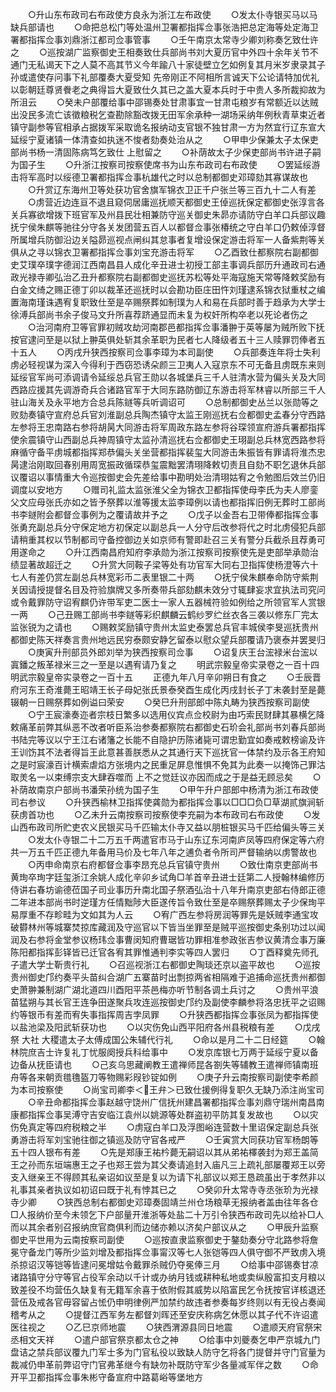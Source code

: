 <!-- { "loadSidebar": true } -->
　　○升山东布政司右布政使方良永为浙江左布政使
　　○发太仆寺银买马以马缺兵部请也
　　○命把总松门等处温州卫署都指挥佥事张浩把总定海等处定海卫署都指挥佥事刘鼎浙江都司佥事管事
　　○壬午南京太常寺少卿刘称奏乞致仕许之
　　○巡按湖广监察御史王相奏致仕兵部尚书刘大夏历官中外四十余年关节不通门无私谒天下之人莫不高其节义今年踰八十家徒壁立乞如例复其月米岁隶录其子孙或遣使存问事下礼部覆奏大夏受知  先帝刚正不阿相所言诚天下公论请特加优礼以彰朝廷尊贤餋老之典得旨大夏致仕久其已之盖大夏本兵时于中贵人多所裁抑故为所沮云
　　○癸未户部覆给事中邵锡奏处甘肃事宜一甘肃屯粮岁有常额近以达贼出没民多流亡该徵粮税乞查勘除豁改拨无田军余承种一湖场采纳年例秋青草束近者镇守副参等官相承占据拨军采取诡名报纳动支官银不独甘肃一方为然宜行辽东宣大延绥宁夏诸镇一体清查如执迷不悛者劾奏处治从之
　　○甲申少保兼太子太保吏部尚书杨一清固陈病笃乞致仕  上慰留之
　　○补荫故太子少保吏部尚书许进子嗣为国子生
　　○升浙江按察司按察使席书为山东布政司右布政使
　　○罢延绥游击将军高时以绥德卫署都指挥佥事杭雄代之时以总制都御史邓璋劾其寡谋故也
　　○升赏辽东海州卫等处获功官舍旗军锦衣卫正千户张兰等三百九十二人有差
　　○虏营近边连亘不退且窥伺居庸巡抚顺天都御史王倬巡抚保定都御史张淳言各关兵寡欲增拨下班官军及州县民壮相兼防守巡关御史朱昴亦请防守白羊口兵部议趣抚宁侯朱麒等驰往分守各关发团营五百人以都督佥事张椿统之守白羊口仍敕倬淳督所属增兵防御沿边关隘昴巡视点闸纠其怠事者复增设保定游击将军一人备紫荆等关俱从之寻以锦衣卫署都指挥佥事刘宝充游击将军
　　○乙酉致仕都察院右副都御史艾璞卒璞字德润江西南昌县人成化辛丑进士初授工部主事调兵部历升通政司右通政光禄寺卿弘治乙丑升都察院右副都御史巡抚苏松等处平海寇施天常等降敕奖励有白金文绮之赐正德丁卯以裁革还巡抚时以会勘功臣庄田忤刘瑾逮系锦衣狱重杖之编置海南瑾诛遇宥复职致仕至是卒赐祭葬如制璞为人和易在兵部时善于趋承为大学士徐溥兵部尚书余子俊马文升所喜荐跻通显而未复为权奸所构卒老以死论者伤之
　　○治河南府卫等官罪初贼攻劫河南郡邑都指挥佥事潘翀于英等屡为贼所败下抚按官逮问至是以狱上翀英俱处斩其余革职为民者七人降级者五十三人赎罪罚俸者五十五人
　　○丙戌升狭西按察司佥事李璋为本司副使
　　○兵部奏连年将士失利虏必轻视谋为深入今得利于西窃恐诱朵颜三卫夷人入寇京东不可无备且虏既东来则延绥官军尚可添调请令延绥总兵官王勋以各城堡兵三千人驻清水营为偏头关及大同西路应援其先调游奇兵合诸路官军于大同东路防御辽东游击将军林睿以所部三千人驻山海关及永平地方合总兵陈鐩等兵听调诏可
　　○总制都御史丛兰以张勋等之败劾奏镇守宣府总兵官刘淮副总兵陶杰镇守太监王刚巡抚右佥都御史孟春分守西路左参将王忠南路右参将胡昺大同游击将军周政东路左参将谷琛领宣府游兵署都指挥使余震镇守山西副总兵神周镇守太监孙清巡抚右佥都御史王珝副总兵林宽西路参将麻循守备平虏城都指挥郑恭偏头关坐营都指挥裴玺大同游击朱振皆有罪请将淮杰忠昺逮治刚取回春别用周宽振政循琛恭玺震黜罢清珝降敕切责且自劾不职乞退休兵部议覆诏以事情重大令巡按御史会先差给事中勘明处治清珝姑宥之令勉图后效兰仍旧调度以安地方
　　○赠司礼监太监张淮父全为锦衣卫都指挥使母李氏为夫人廖銮父文应母张氏亦如之皆予祭葬以淮等援太监李璋例以请也都指挥旧例无葬时工部尚书李鐩附会都督佥事例为之覆请故并予之
　　○戊子以金吾右卫带俸都指挥佥事张勇充副总兵分守保定地方初保定以副总兵一人分守后改参将代之时北虏侵犯兵部请稍重其权以节制都司守备控御边关如京师有警即赴召三关有警分兵截杀且荐勇可用遂命之
　　○升江西南昌府知府李承勋为浙江按察司按察使先是吏部举承勋治绩显著故超迁之
　　○升赏大同鞍子梁等处有功官军大同右卫指挥使杨澄等六十七人有差仍赏左副总兵林宽彩币二表里银二十两
　　○抚宁侯朱麒奉命防守紫荆关因请授提督名目及符验旗牌又多所奏带兵部劾麒未效分寸辄肆妄求宜执法司究问或令戴罪防守诏宥麒仍许带军吏二医士一家人五器械符验如例给之所领官军人赏银一两
　　○己丑赐工部尚书李鐩等彩织麒麟云鹤纱罗纻丝衣各三袭以修东厂完太监张锐为之请也
　　○赐敕奖励镇守贵州太监史泰罢总兵官丰城侯李旻巡抚贵州都御史陈天祥奏言贵州地远民穷泰颇安静乞留泰以慰众望兵部覆请乃褒泰并罢旻归
　　○庚寅升刑部员外郎刘举为狭西按察司佥事
　　○诏复庆王台浤禄米台浤以寘鐇之叛革禄米三之一至是以遇宥请乃复之
　　明武宗毅皇帝实录卷之一百十四
明武宗毅皇帝实录卷之一百十五
　　正德九年八月辛卯朔日有食之
　　○壬辰晋府河东王奇淮薨王昭靖王长子母妃张氏景泰癸酉生成化丙戌封长子丁未袭封至是薨辍朝一日赐祭葬如例谥曰荣安
　　○癸巳升刑部郎中陈丸畴为狭西按察司副使
　　○宁王宸濠奏迩者宗枝日繁多以选用仪宾点佥校尉为由巧索民财肆其暴横乞降敕痛革前弊其纵恶不改者听臣系治参奏都察院右都御史石玠会礼部尚书刘春兵部尚书陆完等议以宁王江右诸籓之长能不自隐护历陈诸毙可谓忠勤宜如奏戒敕榜谕及许王训饬其不法者得旨王此意甚善朕悉从之其通行天下巡抚官一体禁约及示各王府知之是时宸濠百计横索虐焰方张境内之民重足屏息惟惧不免其为此奏一以掩饰己罪沽取羙名一以束缚宗支大肆吞噬而  上不之觉廷议亦因而成之于是益无顾忌矣
　　○补荫故南京户部尚书潘荣孙统为国子生
　　○甲午升户部郎中杨清为浙江布政使司右参议
　　○升狭西榆林卫指挥使龚勋为都指挥佥事以□□□负□草湖贰旗涧斩获虏首功也
　　○乙未升云南按察司按察使李充嗣为本布政司右布政使
　　○发山西布政司所贮吏农义民银买马千匹输太仆寺又益以朋桩银买马千匹给偏头等三关
　　○发太仆寺银二十二万五千两遣官市马于山东辽东河南庐凤等四府保定等六府共一万五千匹正德九年备用马价及七年八年之逋负者令所司严督输纳以虏警故也
　　○丙申命南京右府都督佥事李昂充总兵官镇守贵州
　　○致仕南京吏部尚书黄珣卒珣字廷玺浙江余姚人成化辛卯乡试角□羊首辛丑进士廷第二人授翰林编修历侍讲右春坊谕德莅国子司业事历升南北国子祭酒弘治十八年升南京吏部右侍郎正德二年进本部尚书时逆瑾方任情黜陟大臣遂传旨令致仕至是卒赐祭葬赐太子少保珣平易厚重不存畛畦为文如其为人云
　　○宥广西左参将房润等罪先是妖贼李通宝攻破欎林州等城寨焚掠库藏润及守巡官以下皆当坐罪至是贼平巡按御史条别功过以闻润及右参将金堂参议杨玮佥事曹闵知府曹琚皆功罪相准参政张吉参议黄清佥事万廉陈阳都指挥彭铎皆已迁官各宥其罪惟通判李实等四人罢归
　　○丁酉释奠先师孔子遣大学士靳贵行礼
　　○召巡视浙江右都御史陶琰还京以盗平故也
　　○巡按贵州御史邝约奏平头苗纠合湖广五寨苗时出剽掠两省相隔难于追捕命巡抚贵州都御史萧翀兼制湖广湖北道四川酉阳平茶邑梅亦听节制各调土兵讨之
　　○贵州平浪苗猛朔与其长官王连争田遂聚兵攻连巡按御史邝约及副使李麟参将洛忠抚平之诏赐约等银币有差而宥失事指挥周吉孛凤罪
　　○升狭西都指挥佥事张凤为都指挥使以盐池梁及阳武斩获功也
　　○以灾伤免山西平阳府各州县税粮有差
　　○戊戌祭  大社  大稷遣太子太傅成国公朱辅代行礼
　　○命以是月二十二日经筵
　　○翰林院庶吉士许复礼丁忧服阕授兵科给事中
　　○发京库银七万两于延绥宁夏以备边备从抚臣请也
　　○己亥乌思藏阐教王遣禅师昆各劄失等辅教王遣禅师镇南班舟等各来朝贡氆氇盔刀等物赐彩叚钞锭如例
　　○庚子升云南按察司副使李希颜为本司按察使
　　○尚宝司卿李＜王弁＞已致仕援例得复职久无缺乃添注尚宝司
　　○辛丑命都指挥佥事赵越守饶州广信抚州建昌署都指挥佥事刘鼎守瑞州南昌南康都指挥佥事吴溥守吉安临江袁州以姚源等处群盗初平防其复发故也
　　○以灾伤免真定等四府税粮之半
　　○虏寇白羊口及浮图峪连营数十里诏保定副总兵张勇游击将军刘宝驰往御之镇巡及防守官各戒严
　　○壬寅赏大同获功官军杨朗等五十四人银布有差
　　○先是郑康王祐枔薨无嗣诏以其从弟祐檡袭封为郑王盖简王之孙而东垣端惠王之子也郑王尝为其父奏请追封入庙凡三上疏礼部屡覆郑王以旁支入继亲王不得顾其私亲诏如议至是复以为请下礼部议以郑王恳疏虽出于孝然非以礼事其亲者执议如初诏曰既于礼有悖其已之
　　○癸卯升太常寺寺丞张玠为光禄寺少卿
　　○狭西总制右都御史邓璋奏固靖兰州仓场粮草无报纳者盖由往年各仓□人报纳价至今未领乞下户部量开淮浙等处盐二十万引令狭西布政司先以给补□人而以其余者别召报纳庶官商俱利而边储亦赖以济矣户部议从之
　　○甲辰升监察御史平世用为云南按察司副使
　　○巡按直隶监察御史于鏊劾奏分守北路参将詹冕守备龙门等所少监刘增及都指挥佥事甯汉等七人张铠等四人俱守御不严致虏入境杀掠诏汉等铠等皆逮问冕增姑令戴罪杀贼仍夺冕俸三月
　　○给事中邵锡奏甘凉诸路镇守分守等官占役军余动以千计或办纳月钱或耕种私地或卖纵殷富扣支月粮以致差役不均营伍久缺复有无籍军余喜于依附假其威势以陷富民乞令抚按官详核退还营伍及戒各官毋容留占恡仍申明律例严加禁约故违者参奏每岁终则以有无役占奏闻稽考从之
　　○提督江西军务左都督刘晖还至安庆称病乞休愿以其子代不许诏遣医往视之
　　○乙巳京师地震
　　○狭西渭源县同日地震
　　○遣顺天府官祭宋丞相文天祥
　　○遣户部官祭京都太仓之神
　　○给事中刘夔奏乞申严京城九门盘诘之禁兵部议覆九门军士多为门官私役以致缺人防守乞将各门提督并守门官量为裁减仍申革前弊诏守门官弗革继今有缺勿补既防守军少各量减军伴之数
　　○命开平卫都指挥佥事朱彬守备宣府中路葛峪等堡地方
